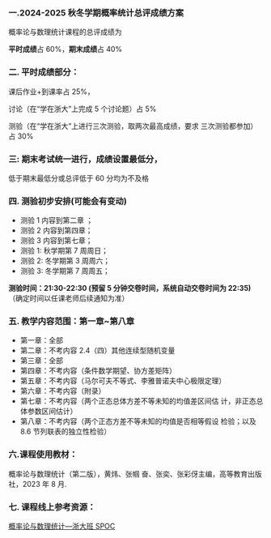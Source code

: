 ### 一.2024-2025 秋冬学期概率统计总评成绩方案
概率论与数理统计课程的总评成绩为

**平时成绩**占 60%，**期末成绩**占 40%

### 二. 平时成绩部分：
课后作业+到课率占 25%，

讨论（在“学在浙大”上完成 5 个讨论题）占 5%

测验（在“学在浙大”上进行三次测验，取两次最高成绩，要求
三次测验都参加）占 30%

### 三: 期末考试统一进行，成绩设置最低分，
低于期末最低分或总评低于 60 分均为不及格

### 四. 测验初步安排(可能会有变动)
- 测验 1 内容到第二章 ；
- 测验 2 内容到第四章；
- 测验 3 内容到第七章；
- 测验 1: 秋学期第 7 周周日；
- 测验 2: 冬学期第 3 周周六；
- 测验 3: 冬学期第 7 周周五；

**测验时间：21:30-22:30 (预留 5 分钟交卷时间，系统自动交卷时间为 22:35)**（确定时间以任课老师后续通知为准）

### 五. 教学内容范围：第一章~第八章
- 第一章：全部
- 第二章：不考内容 2.4（四）其他连续型随机变量
- 第三章：全部
- 第四章：不考内容（条件数学期望、协方差矩阵）
- 第五章：不考内容（马尔可夫不等式、李雅普诺夫中心极限定理）
- 第六章：不考内容（附录）
- 第七章：不考内容（两个正态总体方差不等未知的均值差区间估
计，非正态总体参数区间估计）
- 第八章：不考内容（两个正态方差不等未知的均值是否相等假设
检验；以及 8.6 节列联表的独立性检验）

### 六.课程使用教材：
概率论与数理统计（第二版），黄炜、张帼
奋、张奕、张彩伢主编，高等教育出版社，2023 年 8 月.
### 七. 课程线上参考资源：
[概率论与数理统计—浙大班 SPOC](https://www.icourse163.org/spoc/learn/ZJU-1206351805?tid)